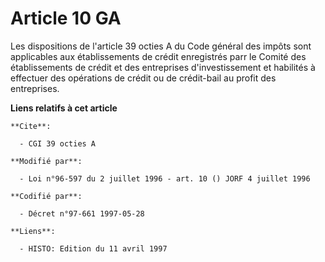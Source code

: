 # Article 10 GA

Les dispositions de l'article 39 octies A du Code général des impôts sont applicables aux établissements de crédit
enregistrés parr le Comité des établissements de crédit et des entreprises d'investissement et habilités à effectuer des
opérations de crédit ou de crédit-bail au profit des entreprises.

**Liens relatifs à cet article**

	**Cite**:

	  - CGI 39 octies A

	**Modifié par**:

	  - Loi n°96-597 du 2 juillet 1996 - art. 10 () JORF 4 juillet 1996

	**Codifié par**:

	  - Décret n°97-661 1997-05-28

	**Liens**:

	  - HISTO: Edition du 11 avril 1997
